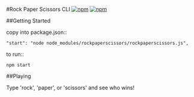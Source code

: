 #Rock Paper Scissors CLI
  [![npm](https://img.shields.io/npm/dt/rockpaperscissors.svg)](https://www.npmjs.com/package/rockpaperscissors)
  [![npm](https://img.shields.io/npm/v/npm.svg)]()

  ##Getting Started

  copy into package.json::

  ```"start": "node node_modules/rockpaperscissors/rockpaperscissors.js",```

  to run::

  ```npm start```

  ##Playing

  Type 'rock', 'paper', or 'scissors' and see who wins!
  
